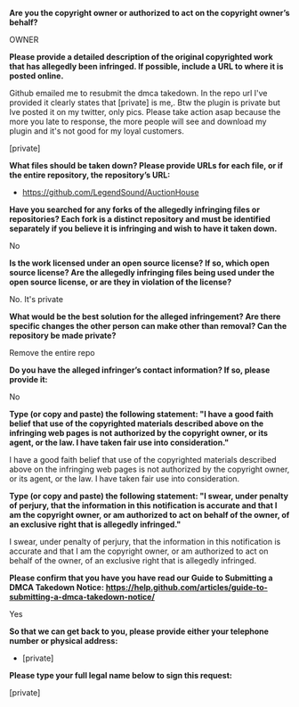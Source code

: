 **Are you the copyright owner or authorized to act on the copyright owner’s behalf?** 

OWNER

**Please provide a detailed description of the original copyrighted work that has allegedly been infringed. If possible, include a URL to where it is posted online.** 

Github emailed me to resubmit the dmca takedown. In the repo url I've provided it clearly states that [private] is me,. Btw the plugin is private but Ive posted it on my twitter, only pics. Please take action asap because the more you late to response, the more people will see and download my plugin and it's not good for my loyal customers. 

[private]

**What files should be taken down? Please provide URLs for each file, or if the entire repository, the repository’s URL:** 

- https://github.com/LegendSound/AuctionHouse

**Have you searched for any forks of the allegedly infringing files or repositories? Each fork is a distinct repository and must be identified separately if you believe it is infringing and wish to have it taken down.** 

No

**Is the work licensed under an open source license? If so, which open source license? Are the allegedly infringing files being used under the open source license, or are they in violation of the license?** 

No. It's private

**What would be the best solution for the alleged infringement? Are there specific changes the other person can make other than removal? Can the repository be made private?** 

Remove the entire repo

**Do you have the alleged infringer’s contact information? If so, please provide it:** 

No

**Type (or copy and paste) the following statement: "I have a good faith belief that use of the copyrighted materials described above on the infringing web pages is not authorized by the copyright owner, or its agent, or the law. I have taken fair use into consideration."** 

I have a good faith belief that use of the copyrighted materials described above on the infringing web pages is not authorized by the copyright owner, or its agent, or the law. I have taken fair use into consideration.

**Type (or copy and paste) the following statement: "I swear, under penalty of perjury, that the information in this notification is accurate and that I am the copyright owner, or am authorized to act on behalf of the owner, of an exclusive right that is allegedly infringed."** 

I swear, under penalty of perjury, that the information in this notification is accurate and that I am the copyright owner, or am authorized to act on behalf of the owner, of an exclusive right that is allegedly infringed.

**Please confirm that you have you have read our Guide to Submitting a DMCA Takedown Notice: https://help.github.com/articles/guide-to-submitting-a-dmca-takedown-notice/** 

Yes

**So that we can get back to you, please provide either your telephone number or physical address:**

- [private]


**Please type your full legal name below to sign this request:** 

[private]
